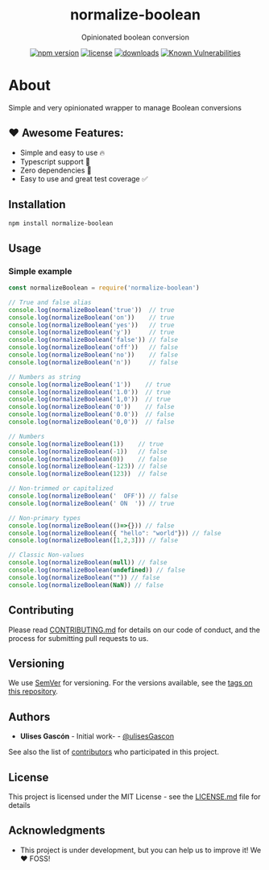 <p align="center"><h1 align="center">
  normalize-boolean
</h1>

<p align="center">
  Opinionated boolean conversion
</p>

<p align="center">
  <a href="https://www.npmjs.org/package/normalize-boolean"><img src="https://badgen.net/npm/v/normalize-boolean" alt="npm version"/></a>
  <a href="https://www.npmjs.org/package/normalize-boolean"><img src="https://badgen.net/npm/license/normalize-boolean" alt="license"/></a>
  <a href="https://www.npmjs.org/package/normalize-boolean"><img src="https://badgen.net/npm/dt/normalize-boolean" alt="downloads"/></a>
  <a href="https://snyk.io/test/github/ulisesgascon/micro-utilities"><img src="https://snyk.io/test/github/ulisesgascon/micro-utilities/badge.svg" alt="Known Vulnerabilities"/></a>
</p>


# About

Simple and very opinionated wrapper to manage Boolean conversions

## ❤️ Awesome Features:


- Simple and easy to use 🔥
- Typescript support 💪
- Zero dependencies 🚀
- Easy to use and great test coverage ✅


## Installation

```bash
npm install normalize-boolean
```

## Usage

### Simple example

```js
const normalizeBoolean = require('normalize-boolean')

// True and false alias
console.log(normalizeBoolean('true'))  // true
console.log(normalizeBoolean('on'))    // true
console.log(normalizeBoolean('yes'))   // true
console.log(normalizeBoolean('y'))     // true
console.log(normalizeBoolean('false')) // false
console.log(normalizeBoolean('off'))   // false
console.log(normalizeBoolean('no'))    // false
console.log(normalizeBoolean('n'))     // false

// Numbers as string
console.log(normalizeBoolean('1'))    // true
console.log(normalizeBoolean('1.0'))  // true
console.log(normalizeBoolean('1,0'))  // true
console.log(normalizeBoolean('0'))    // false
console.log(normalizeBoolean('0.0'))  // false
console.log(normalizeBoolean('0,0'))  // false

// Numbers
console.log(normalizeBoolean(1))    // true
console.log(normalizeBoolean(-1))   // false
console.log(normalizeBoolean(0))    // false
console.log(normalizeBoolean(-123)) // false
console.log(normalizeBoolean(123))  // false

// Non-trimmed or capitalized
console.log(normalizeBoolean('  OFF')) // false
console.log(normalizeBoolean(' ON  ')) // true

// Non-primary types
console.log(normalizeBoolean(()=>{})) // false
console.log(normalizeBoolean({ "hello": "world"})) // false 
console.log(normalizeBoolean([1,2,3])) // false

// Classic Non-values
console.log(normalizeBoolean(null)) // false
console.log(normalizeBoolean(undefined)) // false
console.log(normalizeBoolean("")) // false
console.log(normalizeBoolean(NaN)) // false
```

## Contributing

Please read [CONTRIBUTING.md](https://github.com/UlisesGascon/.github/blob/main/contributing.md) for details on our code of conduct, and the process for submitting pull requests to us.

## Versioning

We use [SemVer](http://semver.org/) for versioning. For the versions available, see the [tags on this repository](https://github.com/ulisesGascon/micro-utilities/tags).

## Authors

- **Ulises Gascón** - Initial work- - [@ulisesGascon](https://github.com/ulisesGascon)

See also the list of [contributors](https://github.com/ulisesGascon/micro-utilities/contributors) who participated in this project.

## License

This project is licensed under the MIT License - see the [LICENSE.md](../../LICENSE.md) file for details

## Acknowledgments

- This project is under development, but you can help us to improve it! We :heart: FOSS!